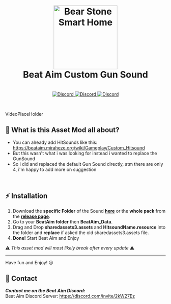 <!-- markdownlint-disable MD032 MD033-->

<h1 align="center">
  <a name="logo" href="https://store.steampowered.com/app/1142220/Beat_Aim__Rhythm_FPS_Shooter"><img src="https://cdn.akamai.steamstatic.com/steam/apps/1142220/header_alt_assets_0.jpg?t=1662005141g" alt="Bear Stone Smart Home" width="200"></a>
  <br>
  Beat Aim Custom Gun Sound
</h1>
<div align="center">
</div>



<p align="center">
  <br>
        <a href="https://discord.com/invite/2kW27Ez">
<img src="https://img.shields.io/discord/728708207907962900?color=7289DA&label=Beat Aim&logo=discord&style=for-the-badge" alt="Discord">
  </a>
        <a href="https://store.steampowered.com/app/1142220/Beat_Aim__Rhythm_FPS_Shooter/">
<img src="https://img.shields.io/badge/Beat Aim-Beat Aim?color=7f7f7f&label=Steam&logo=Steam&style=for-the-badge" alt="Discord">
  </a>
          <a href="https://store.steampowered.com/app/1142220/Beat_Aim__Rhythm_FPS_Shooter/">
<img src="https://img.shields.io/badge/v1.06b-Beat Aim?color=20603D&label=For Game Version&logo=Verizon&style=for-the-badge" alt="Discord">
  </a>
</p>

<br />

VideoPlaceHolder





## 🤔 **What is this Asset Mod all about?**

* You can already add HitSounds like this: https://beataim.miraheze.org/wiki/Gameplay/Custom_Hitsound
* But this wasn't what i was looking for instead i wanted to replace the GunSound
* So i did and replaced the default Gun Sound directly, atm there are only 4, i'm happy to add more on suggestion

<br />


## ⚡ **Installation**

1. Download the **specific Folder** of the Sound **[here](https://github.com/Zaarrg/Custom_GunSound_BeatAim)** or the **whole pack** from the **[release page](https://github.com/Zaarrg/Custom_GunSound_BeatAim/releases)**.
2. Go to your **BeatAim folder** then **BeatAim_Data**.
3. Drag and Drop **sharedassets3.assets** and **HitsoundName.resource** into the folder and **replace** if asked the old sharedassets3.assets file.
4. **Done!** Start Beat Aim and Enjoy


⚠️ _This asset mod will most likely break after every update_ ⚠️

---

Have fun and Enjoy! 😃


## 🍰 Contact

**_Contact me on the Beat Aim Discord:_** <br/>
Beat Aim Discord Server: https://discord.com/invite/2kW27Ez

